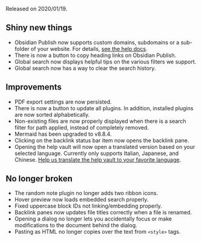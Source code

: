 Released on 2020/01/19.

## Shiny new things

- Obsidian Publish now supports custom domains, subdomains or a sub-folder of your website. For details, [see the help docs](https://publish.obsidian.md/help/Licenses+%26+add-on+services/Obsidian+Publish#Custom+domain).
- There is now a button to copy heading links on Obsidian Publish.
- Global search now displays helpful tips on the various filters we support.
- Global search now has a way to clear the search history.

## Improvements

- PDF export settings are now persisted.
- There is now a button to update all plugins. In addition, installed plugins are now sorted alphabetically.
- Non-existing files are now properly displayed when there is a search filter for path applied, instead of completely removed.
- Mermaid has been upgraded to v8.8.4.
- Clicking on the backlink status bar item now opens the backlink pane.
- Opening the help vault will now open a translated version based on your selected language. Currently only supports Italian, Japanese, and Chinese. [Help us translate the help vault to your favorite language](https://github.com/obsidianmd/obsidian-docs).

## No longer broken

- The random note plugin no longer adds two ribbon icons.
- Hover preview now loads embedded search properly.
- Fixed uppercase block IDs not linking/embedding properly.
- Backlink panes now updates file titles correctly when a file is renamed.
- Opening a dialog no longer lets you accidentally focus or make modifications to the document behind the dialog.
- Pasting as HTML no longer copies over the text from `<style>` tags.
